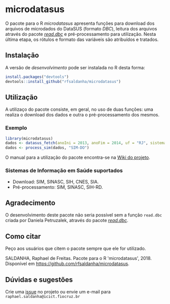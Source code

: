 # microdatasus

O pacote para o R *microdatasus* apresenta funções para download dos arquivos de microdados do DataSUS (formato *DBC*), leitura dos arquivos através do pacote [*read.dbc*](https://cran.r-project.org/web/packages/read.dbc/index.html) e pré-processamento para utilização. Nesta última etapa, os rótulos e formato das variáveis são atribuídos e tratados.

## Instalação

A versão de *desenvolvimento* pode ser instalada no R desta forma:

```r
install.packages("devtools")
devtools::install_github("rfsaldanha/microdatasus")
```

## Utilização

A utilizaço do pacote consiste, em geral, no uso de duas funções: uma realiza o download dos dados e outra o pré-processamento dos mesmos.

### Exemplo

```r
library(microdatasus)
dados <- datasus_fetch(anoIni = 2013, anoFim = 2014, uf = "RJ", sistema = "SIM-DO")
dados <- process_sim(dados, "SIM-DO")
```

O manual para a utilização do pacote encontra-se na [Wiki do projeto](https://github.com/rfsaldanha/microdatasus/wiki).

### Sistemas de Informação em Saúde suportados
* Download: SIM, SINASC, SIH, CNES, SIA.
* Pré-processamento: SIM, SINASC, SIH-RD.

## Agradecimento

O desenvolvimento deste pacote não seria possível sem a função `read.dbc` criada por Daniela Petruzalek, através do pacote [*read.dbc*](https://cran.r-project.org/web/packages/read.dbc/index.html).

## Como citar

Peço aos usuários que citem o pacote sempre que ele for utilizado.

SALDANHA, Raphael de Freitas. Pacote para o R 'microdatasus', 2018. Disponível em <https://github.com/rfsaldanha/microdatasus>.

## Dúvidas e sugestões

Crie uma [issue](https://github.com/rfsaldanha/microdatasus/issues) no projeto ou envie um e-mail para `raphael.saldanha@icict.fiocruz.br`
